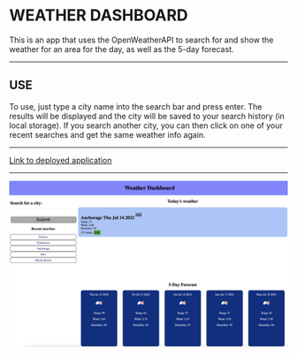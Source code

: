 # WEATHER DASHBOARD
This is an app that uses the OpenWeatherAPI to search for and show the weather for an area for the day, as well as the 5-day forecast.

---
## USE

To use, just type a city name into the search bar and press enter.  The results will be displayed and the city will be saved to your search history (in local storage).  If you search another city, you can then click on one of your recent searches and get the same weather info again.

---

[Link to deployed application](https://aaronmikelkey.github.io/weather-dashboard/)

---

![image of deployed application](./assets//images/example.png)